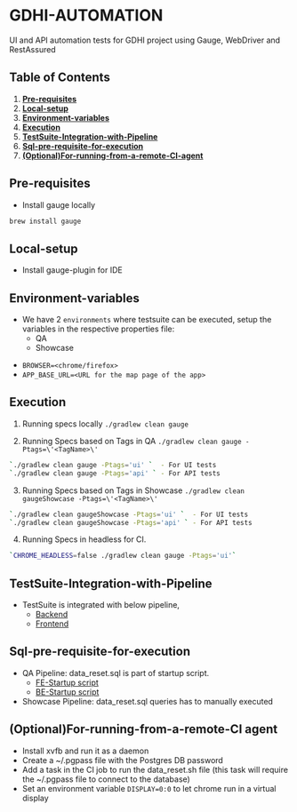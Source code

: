 # GDHI-AUTOMATION

UI and API automation tests for GDHI project using Gauge, WebDriver and RestAssured

## Table of Contents

1. **[Pre-requisites](#Pre-requisites)**
2. **[Local-setup](#Local-setup)**
3. **[Environment-variables](#Environment-variables)**
4. **[Execution](#Execution)**
5. **[TestSuite-Integration-with-Pipeline](#TestSuite-Integration-with-Pipeline)**
6. **[Sql-pre-requisite-for-execution](#Sql-pre-requisite-for-execution)**
7. **[(Optional)For-running-from-a-remote-CI-agent](#(Optional)For-running-from-a-remote-CI-agent)**

## Pre-requisites
* Install gauge locally
```sh
brew install gauge
```

## Local-setup
* Install gauge-plugin for IDE


## Environment-variables
- We have 2 `environments` where testsuite can be executed, setup the variables in the respective properties file:
  - QA
  - Showcase
* `BROWSER=<chrome/firefox>`
* `APP_BASE_URL=<URL for the map page of the app>`

## Execution
1. Running specs locally 
`./gradlew clean gauge`


2. Running Specs based on Tags in QA
`./gradlew clean gauge -Ptags=\'<TagName>\' ` 
```sh
`./gradlew clean gauge -Ptags='ui' `  - For UI tests
`./gradlew clean gauge -Ptags='api' ` - For API tests
```

3. Running Specs based on Tags in Showcase
`./gradlew clean gaugeShowcase -Ptags=\'<TagName>\' ` 
```sh
`./gradlew clean gaugeShowcase -Ptags='ui' `  - For UI tests
`./gradlew clean gaugeShowcase -Ptags='api' ` - For API tests
```

4. Running Specs in headless for CI.
```sh
`CHROME_HEADLESS=false ./gradlew clean gauge -Ptags='ui'`
```


## TestSuite-Integration-with-Pipeline
- TestSuite is integrated with below pipeline,
  - [Backend](https://github.com/healthenabled/gdhi-service-version2/actions/workflows/build.yml)
  - [Frontend](https://github.com/healthenabled/gdhi-app-version2/actions/workflows/build.yml)


## Sql-pre-requisite-for-execution
- QA Pipeline: data_reset.sql is part of startup script.
  - [FE-Startup script](https://github.com/healthenabled/gdhi-app-version2/blob/main/scripts/start_server.sh)
  - [BE-Startup script](https://github.com/healthenabled/gdhi-service-version2/blob/main/scripts/start_server.sh)
- Showcase Pipeline: data_reset.sql queries has to manually executed 


## (Optional)For-running-from-a-remote-CI agent
* Install xvfb and run it as a daemon
* Create a ~/.pgpass file with the Postgres DB password
* Add a task in the CI job to run the data_reset.sh file (this task will require the ~/.pgpass file to connect to the database)
* Set an environment variable `DISPLAY=0:0` to let chrome run in a virtual display

